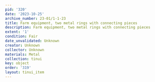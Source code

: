 ```yaml
---
pid: '320'
date: '2023-10-25'
archive_number: 23-01/1-1-23
title: Farm equipment, two metal rings with connecting pieces
description: Farm equipment, two metal rings with connecting pieces
extent: '1'
condition: Fair
date_unvalidated: Unknown
creator: Unknown
collector: Unknown
materials: Metal
collection: tinui
key: object
order: '319'
layout: tinui_item
---
```

